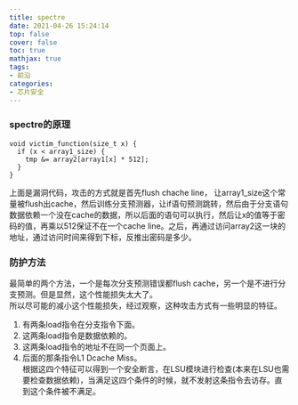 ```yaml
---
title: spectre
date: 2021-04-26 15:24:14
top: false
cover: false
toc: true
mathjax: true
tags:
- 前沿
categories:
- 芯片安全
---
```


### spectre的原理
```
void victim_function(size_t x) {
  if (x < array1_size) {
    tmp &= array2[array1[x] * 512];
  }
}
```
上面是漏洞代码，攻击的方式就是首先flush chache line， 让array1\_size这个常量被flush出cache，然后训练分支预测器，让if语句预测跳转，然后由于分支语句数据依赖一个没在cache的数据，所以后面的语句可以执行，然后让x的值等于密码的值，再乘以512保证不在一个cache line。之后，再通过访问array2这一块的地址，通过访问时间来得到下标，反推出密码是多少。

### 防护方法
最简单的两个方法，一个是每次分支预测错误都flush cache，另一个是不进行分支预测。但是显然，这个性能损失太大了。   
所以尽可能的减小这个性能损失，经过观察，这种攻击方式有一些明显的特征。  
1. 有两条load指令在分支指令下面。   
2. 这两条load指令是数据依赖的。   
3. 这两条load指令的地址不在同一个页面上。  
4. 后面的那条指令L1 Dcache Miss。  
根据这四个特征可以得到一个安全断言，在LSU模块进行检查(本来在LSU也需要检查数据依赖)，当满足这四个条件的时候，就不发射这条指令去访存。直到这个条件被不满足。
